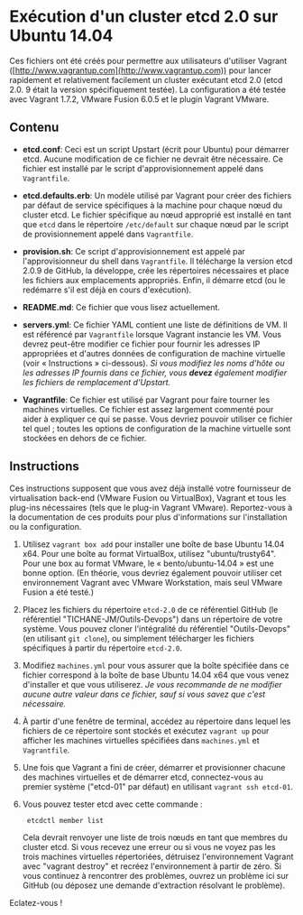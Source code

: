 # Exécution d'un cluster etcd 2.0 sur Ubuntu 14.04

Ces fichiers ont été créés pour permettre aux utilisateurs d'utiliser Vagrant ([http://www.vagrantup.com](http://www.vagrantup.com)) pour lancer rapidement et relativement facilement un cluster exécutant etcd 2.0 (etcd 2.0. 9 était la version spécifiquement testée). La configuration a été testée avec Vagrant 1.7.2, VMware Fusion 6.0.5 et le plugin Vagrant VMware.

## Contenu

* **etcd.conf**: Ceci est un script Upstart (écrit pour Ubuntu) pour démarrer etcd. Aucune modification de ce fichier ne devrait être nécessaire. Ce fichier est installé par le script d'approvisionnement appelé dans `Vagrantfile`.

* **etcd.defaults.erb**: Un modèle utilisé par Vagrant pour créer des fichiers par défaut de service spécifiques à la machine pour chaque nœud du cluster etcd. Le fichier spécifique au nœud approprié est installé en tant que `etcd` dans le répertoire `/etc/default` sur chaque nœud par le script de provisionnement appelé dans `Vagrantfile`.

* **provision.sh**: Ce script d'approvisionnement est appelé par l'approvisionneur du shell dans `Vagrantfile`. Il télécharge la version etcd 2.0.9 de GitHub, la développe, crée les répertoires nécessaires et place les fichiers aux emplacements appropriés. Enfin, il démarre etcd (ou le redémarre s'il est déjà en cours d'exécution).

* **README.md**: Ce fichier que vous lisez actuellement.

* **servers.yml**: Ce fichier YAML contient une liste de définitions de VM. Il est référencé par `Vagrantfile` lorsque Vagrant instancie les VM. Vous devrez peut-être modifier ce fichier pour fournir les adresses IP appropriées et d'autres données de configuration de machine virtuelle (voir « Instructions » ci-dessous). _Si vous modifiez les noms d'hôte ou les adresses IP fournis dans ce fichier, vous **devez** également modifier les fichiers de remplacement d'Upstart._

* **Vagrantfile**: Ce fichier est utilisé par Vagrant pour faire tourner les machines virtuelles. Ce fichier est assez largement commenté pour aider à expliquer ce qui se passe. Vous devriez pouvoir utiliser ce fichier tel quel ; toutes les options de configuration de la machine virtuelle sont stockées en dehors de ce fichier.

## Instructions

Ces instructions supposent que vous avez déjà installé votre fournisseur de virtualisation back-end (VMware Fusion ou VirtualBox), Vagrant et tous les plug-ins nécessaires (tels que le plug-in Vagrant VMware). Reportez-vous à la documentation de ces produits pour plus d'informations sur l'installation ou la configuration.

1. Utilisez `vagrant box add` pour installer une boîte de base Ubuntu 14.04 x64. Pour une boîte au format VirtualBox, utilisez "ubuntu/trusty64". Pour une box au format VMware, le « bento/ubuntu-14.04 » est une bonne option. (En théorie, vous devriez également pouvoir utiliser cet environnement Vagrant avec VMware Workstation, mais seul VMware Fusion a été testé.)

2. Placez les fichiers du répertoire `etcd-2.0` de ce référentiel GitHub (le référentiel "TICHANE-JM/Outils-Devops") dans un répertoire de votre système. Vous pouvez cloner l'intégralité du référentiel "Outils-Devops" (en utilisant `git clone`), ou simplement télécharger les fichiers spécifiques à partir du répertoire `etcd-2.0`.

3. Modifiez `machines.yml` pour vous assurer que la boîte spécifiée dans ce fichier correspond à la boîte de base Ubuntu 14.04 x64 que vous venez d'installer et que vous utiliserez. _Je vous recommande de ne modifier aucune autre valeur dans ce fichier, sauf si vous savez que c'est nécessaire._

4. À partir d'une fenêtre de terminal, accédez au répertoire dans lequel les fichiers de ce répertoire sont stockés et exécutez `vagrant up` pour afficher les machines virtuelles spécifiées dans `machines.yml` et `Vagrantfile`.

5. Une fois que Vagrant a fini de créer, démarrer et provisionner chacune des machines virtuelles et de démarrer etcd, connectez-vous au premier système ("etcd-01" par défaut) en utilisant `vagrant ssh etcd-01`.

6. Vous pouvez tester etcd avec cette commande :

		etcdctl member list
	
	Cela devrait renvoyer une liste de trois nœuds en tant que membres du cluster etcd. Si vous recevez une erreur ou si vous ne voyez pas les trois machines virtuelles répertoriées, détruisez l'environnement Vagrant avec "vagrant destroy" et recréez l'environnement à partir de zéro. Si vous continuez à rencontrer des problèmes, ouvrez un problème ici sur GitHub (ou déposez une demande d'extraction résolvant le problème).

Eclatez-vous !
